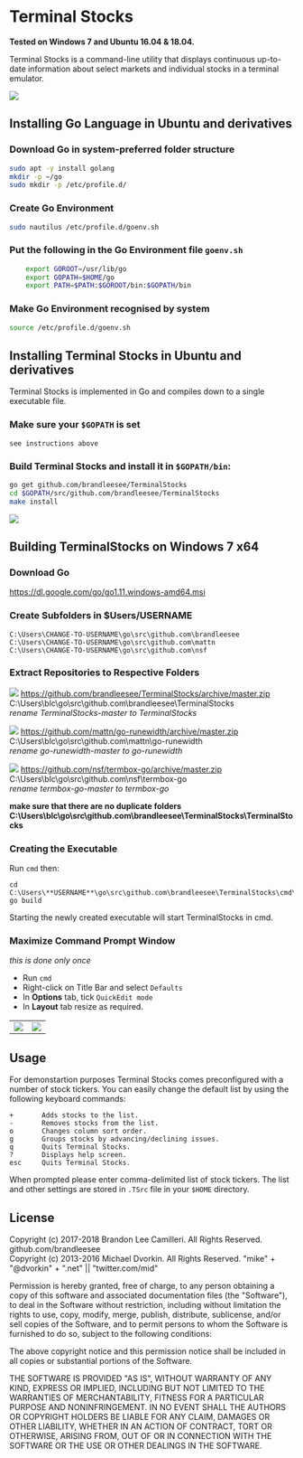 # Terminal Stocks

**Tested on Windows 7 and Ubuntu 16.04 & 18.04.**

Terminal Stocks is a command-line utility that displays continuous up-to-date information about select markets and individual stocks in a terminal emulator. 

![](https://user-images.githubusercontent.com/698668/44194756-cf458a80-a0eb-11e8-93b4-3f8a3cdc5c7a.png)

## Installing Go Language in Ubuntu and derivatives

### Download Go in system-preferred folder structure

```bash
sudo apt -y install golang
mkdir -p ~/go
sudo mkdir -p /etc/profile.d/
```

### Create Go Environment

```bash
sudo nautilus /etc/profile.d/goenv.sh
```

### Put the following in the Go Environment file `` goenv.sh ``

```bash
    export GOROOT=/usr/lib/go
    export GOPATH=$HOME/go
    export PATH=$PATH:$GOROOT/bin:$GOPATH/bin
```

### Make Go Environment recognised by system
    
```bash
source /etc/profile.d/goenv.sh
```

## Installing Terminal Stocks in Ubuntu and derivatives

Terminal Stocks is implemented in Go and compiles down to a single executable file.

### Make sure your `` $GOPATH `` is set

```
see instructions above
```

### Build Terminal Stocks and install it in `` $GOPATH/bin ``:

```bash
go get github.com/brandleesee/TerminalStocks
cd $GOPATH/src/github.com/brandleesee/TerminalStocks
make install
```

![](https://i.imgur.com/qkT8SL7.png)

## Building TerminalStocks on Windows 7 x64

### Download Go

https://dl.google.com/go/go1.11.windows-amd64.msi

### Create Subfolders in $Users/USERNAME

```
C:\Users\CHANGE-TO-USERNAME\go\src\github.com\brandleesee
C:\Users\CHANGE-TO-USERNAME\go\src\github.com\mattn
C:\Users\CHANGE-TO-USERNAME\go\src\github.com\nsf 
```

### Extract Repositories to Respective Folders

![](https://i.imgur.com/WZmfQtq.png)
https://github.com/brandleesee/TerminalStocks/archive/master.zip  
C:\Users\blc\go\src\github.com\brandleesee\TerminalStocks  
*rename TerminalStocks-master to TerminalStocks*  

![](https://i.imgur.com/SjAhiWC.png)
https://github.com/mattn/go-runewidth/archive/master.zip  
C:\Users\blc\go\src\github.com\mattn\go-runewidth  
*rename go-runewidth-master to go-runewidth*  

![](https://i.imgur.com/cbUpBId.png)
https://github.com/nsf/termbox-go/archive/master.zip  
C:\Users\blc\go\src\github.com\nsf\termbox-go  
*rename termbox-go-master to termbox-go*  

**make sure that there are no duplicate folders**
**C:\Users\blc\go\src\github.com\brandleesee\TerminalStocks\TerminalStocks**

### Creating the Executable

Run `cmd` then:

```
cd C:\Users\**USERNAME**\go\src\github.com\brandleesee\TerminalStocks\cmd\TerminalStocks
go build
```

Starting the newly created executable will start TerminalStocks in cmd.

### Maximize Command Prompt Window

*this is done only once*

* Run `cmd`
* Right-click on Title Bar and select `Defaults`
* In **Options** tab, tick `QuickEdit mode`
* In **Layout** tab resize as required.

<table>
<tbody>
<tr>
<td align="center"><img src="https://i.imgur.com/QVzbqIT.png" /></td>
<td align="center"><img src="https://i.imgur.com/8UFs3Mg.png" /></td>
</tr>
</tbody>
</table>

## Usage

For demonstartion purposes Terminal Stocks comes preconfigured with a number of stock tickers. You can easily change the default list by using the following keyboard commands:

    +       Adds stocks to the list.
    -       Removes stocks from the list.
    o       Changes column sort order.
    g       Groups stocks by advancing/declining issues.
    q       Quits Terminal Stocks.
    ?       Displays help screen.
    esc     Quits Terminal Stocks.

When prompted please enter comma-delimited list of stock tickers. The list and other settings are stored in `` .TSrc `` file in your `` $HOME `` directory.

## License

Copyright (c) 2017-2018 Brandon Lee Camilleri. All Rights Reserved. github.com/brandleesee  
Copyright (c) 2013-2016 Michael Dvorkin. All Rights Reserved. "mike" + "@dvorkin" + ".net" || "twitter.com/mid"  

Permission is hereby granted, free of charge, to any person obtaining a copy of this software and associated documentation files (the "Software"), to deal in the Software without restriction, including without limitation the rights to use, copy, modify, merge, publish, distribute, sublicense, and/or sell copies of the Software, and to permit persons to whom the Software is furnished to do so, subject to the following conditions:

The above copyright notice and this permission notice shall be included in all copies or substantial portions of the Software.

THE SOFTWARE IS PROVIDED "AS IS", WITHOUT WARRANTY OF ANY KIND, EXPRESS OR IMPLIED, INCLUDING BUT NOT LIMITED TO THE WARRANTIES OF MERCHANTABILITY, FITNESS FOR A PARTICULAR PURPOSE AND NONINFRINGEMENT. IN NO EVENT SHALL THE AUTHORS OR COPYRIGHT HOLDERS BE LIABLE FOR ANY CLAIM, DAMAGES OR OTHER LIABILITY, WHETHER IN AN ACTION OF CONTRACT, TORT OR OTHERWISE, ARISING FROM, OUT OF OR IN CONNECTION WITH THE SOFTWARE OR THE USE OR OTHER DEALINGS IN THE SOFTWARE.
